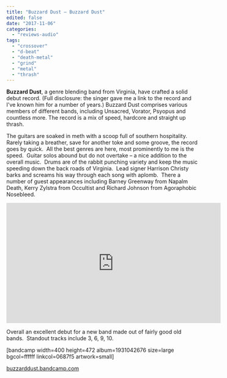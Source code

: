 ```yaml
---
title: "Buzzard Dust – Buzzard Dust"
edited: false
date: "2017-11-06"
categories:
  - "reviews-audio"
tags:
  - "crossover"
  - "d-beat"
  - "death-metal"
  - "grind"
  - "metal"
  - "thrash"
---
```


**Buzzard Dust**, a genre blending band from Virginia, have crafted a solid debut record. (Full disclosure: the singer gave me a link to the record and I've known him for a number of years.) Buzzard Dust comprises various members of different bands, including Unsacred, Vorator, Psyopus and countless more. The record is a mix of speed, hardcore and straight up thrash.

The guitars are soaked in meth with a scoop full of southern hospitality. Rarely taking a breather, save for another toke and some groove, the record goes by quick.  All the best genres are here, most prominently to me is the speed.  Guitar solos abound but do not overtake – a nice addition to the overall music.  Drums are of the rabbit punching variety and keep the music speeding down the back roads of Virginia.  Lead signer Harrison Christy barks and screams his way through each song with aplomb.  There a number of guest appearances including Barney Greenway from Napalm Death, Kerry Zylstra from Occultist and Richard Johnson from Agoraphobic Nosebleed.

<iframe src="https://www.youtube.com/embed/uIRN09EWW2E" width="560" height="315" frameborder="0" allowfullscreen="allowfullscreen"></iframe>

Overall an excellent debut for a new band made out of fairly good old bands.  Standout tracks include 3, 6, 9, 10.

\[bandcamp width=400 height=472 album=1931042676 size=large bgcol=ffffff linkcol=0687f5 artwork=small\]

[buzzarddust.bandcamp.com](https://buzzarddust.bandcamp.com/)
